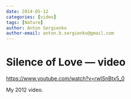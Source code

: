```yaml
---
date: 2014-05-12
categories: [video]
tags: [Nature]
author: Anton Sergienko
author-email: anton.b.sergienko@gmail.com
---
```


# Silence of Love — video

<https://www.youtube.com/watch?v=rwISnBtx5_0>

My 2012 video.
